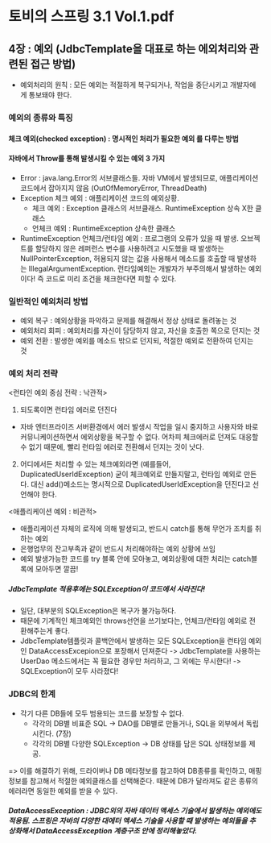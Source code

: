 # 토비의 스프링 3.1 Vol.1.pdf 

## 4장 : 예외 (JdbcTemplate을 대표로 하는 에외처리와 관련된 접근 방법)
- 예외처리의 원칙 : 모든 예외는 적절하게 복구되거나, 작업을 중단시키고 개발자에게 통보돼야 한다.

### 예외의 종류와 특징
#### 체크 예외(checked exception) : 명시적인 처리가 필요한 예외 를 다루는 방법

#### 자바에서 Throw를 통해 발생시킬 수 있는 예외 3 가지
- Error : java.lang.Error의 서브클래스들. 자바 VM에서 발생되므로, 애플리케이션 코드에서 잡아지지 않음 (OutOfMemoryError, ThreadDeath)
- Exception 체크 예외 : 애플리케이션 코드의 예외상황. 
    - 체크 예외 : Exception 클래스의 서브클래스. RuntimeException 상속 X한 클래스
    - 언체크 예외 : RuntimeException 상속한 클래스
- RuntimeException 언체크/런타임 예외 : 프로그램의 오류가 있을 때 발생. 오브젝트를 할당하지 않은 레퍼런스 변수를 사용하려고 시도했을 때 발생하는 NullPointerException, 허용되지 않는 값을 사용해서 메소드를 호출할 때 발생하는 IllegalArgumentException.
런타임예외는 개발자가 부주의해서 발생하는 예외이다! 즉 코드로 미리 조건을 체크한다면 피할 수 있다.

### 일반적인 예외처리 방법
- 예외 복구 : 예외상황을 파악하고 문제를 해결해서 정상 상태로 돌려놓는 것
- 예외처리 회피 : 예외처리를 자신이 담당하지 않고, 자신을 호출한 쪽으로 던지는 것
- 예외 전환 : 발생한 예외를 메소드 밖으로 던지되, 적절한 예외로 전환하여 던지는 것

### 예외 처리 전략
<런타인 예외 중심 전략 : 낙관적>
1. 되도록이면 런타임 에러로 던진다
- 자바 엔터프라이즈 서버환경에서 에러 발생시 작업을 일시 중지하고 사용자와 바로 커뮤니케이션하면서 에외상황을 복구할 수 없다. 어차피 체크에러로 던져도 대응할 수 없기 때문에, 빨리 런타임 에러로 전환해서 던지는 것이 낫다.

2. 어디에서든 처리할 수 있는 체크예외라면 (예를들어, DuplicatedUserIdException) 굳이 체크예외로 만들지말고, 런타임 예외로 만든다. 대신 add()메소드는 명시적으로 DuplicatedUserIdException을 던진다고 선언해야 한다.

<애플리케이션 예외 : 비관적>
- 애플리케이션 자체의 로직에 의해 발생되고, 반드시 catch를 통해 무언가 조치를 취하는 예외
- 은행업무의 잔고부족과 같이 반드시 처리해야하는 예외 상황에 쓰임
- 예외 발생가능한 코드를 try 블록 안에 모아놓고, 예외상황에 대한 처리는 catch블록에 모아두면 깔끔!
    
##### JdbcTemplate 적용후에는 SQLException이 코드에서 사라진다!
- 일단, 대부분의 SQLException은 복구가 불가능하다.
- 때문에 기계적인 체크예외인 throws선언을 쓰기보다는, 언체크/런타임 예외로 전환해주는게 좋다.
- JdbcTemplate템플릿과 콜백안에서 발생하는 모든 SQLException을 런타임 예외인 DataAccessExcepion으로 포장해서 던져준다 
-> JdbcTemplate을 사용하는 UserDao 메소드에서는 꼭 필요한 경우만 처리하고, 그 외에는 무시한다! -> SQLException이 모두 사라졌다!

### JDBC의 한계
- 각기 다른 DB들에 모두 범용되는 코드를 보장할 수 없다.
    - 각각의 DB별 비표준 SQL -> DAO를 DB별로 만들거나, SQL을 외부에서 독립시킨다. (7장)
    - 각각의 DB별 다양한 SQLException -> DB 상태를 담은 SQL 상태정보를 제공.

=> 이를 해결하기 위해, 드라이버나 DB 메타정보를 참고하여 DB종류를 확인하고, 매핑정보를 참고해서 적절한 예외클래스를 선택해준다. 때문에 DB가 달라져도 같은 종류의 에러라면 동일한 예외를 받을 수 있다.

##### DataAccessException : JDBC외의 자바 데이터 액세스 기술에서 발생하는 예외에도 적용됨. 스프링은 자바의 다양한 대에터 액세스 기술을 사용할 때 발생하는 예외들을 추상화해서 DataAccessException 계층구조 안에 정리해놓았다.
